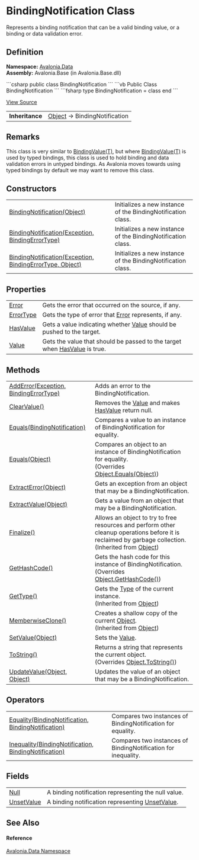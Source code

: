 # BindingNotification Class


Represents a binding notification that can be a valid binding value, or a binding or data validation error.



## Definition
**Namespace:** <a href="N_Avalonia_Data">Avalonia.Data</a>  
**Assembly:** Avalonia.Base (in Avalonia.Base.dll)

<Tabs groupId="api-code-preview">
<TabItem value="csharp" label="C#">
```csharp
public class BindingNotification
```
</TabItem>
<TabItem value="vb" label="VB">
```vb
Public Class BindingNotification
```
</TabItem>
<TabItem value="fsharp" label="F#">
```fsharp
type BindingNotification = class end
```
</TabItem>
</Tabs>



<a href="https://github.com/AvaloniaUI/Avalonia/tree/master/src/Avalonia.Base/Data/BindingNotification.cs" title="View the source code">View Source</a>

<table>
<tr><td><strong>Inheritance</strong></td><td><a href="https://learn.microsoft.com/dotnet/api/system.object" target="_blank" rel="noopener noreferrer">Object</a>  →  BindingNotification</td></tr>
</table>



## Remarks
This class is very similar to <a href="T_Avalonia_Data_BindingValue_1">BindingValue(T)</a>, but where <a href="T_Avalonia_Data_BindingValue_1">BindingValue(T)</a> is used by typed bindings, this class is used to hold binding and data validation errors in untyped bindings. As Avalonia moves towards using typed bindings by default we may want to remove this class.

## Constructors
<table>
<tr>
<td><a href="M_Avalonia_Data_BindingNotification__ctor_2">BindingNotification(Object)</a></td>
<td>Initializes a new instance of the BindingNotification class.</td>
</tr>
<tr>
<td><a href="M_Avalonia_Data_BindingNotification__ctor_1">BindingNotification(Exception, BindingErrorType)</a></td>
<td>Initializes a new instance of the BindingNotification class.</td>
</tr>
<tr>
<td><a href="M_Avalonia_Data_BindingNotification__ctor">BindingNotification(Exception, BindingErrorType, Object)</a></td>
<td>Initializes a new instance of the BindingNotification class.</td>
</tr>
</table>

## Properties
<table>
<tr>
<td><a href="P_Avalonia_Data_BindingNotification_Error">Error</a></td>
<td>Gets the error that occurred on the source, if any.</td>
</tr>
<tr>
<td><a href="P_Avalonia_Data_BindingNotification_ErrorType">ErrorType</a></td>
<td>Gets the type of error that <a href="P_Avalonia_Data_BindingNotification_Error">Error</a> represents, if any.</td>
</tr>
<tr>
<td><a href="P_Avalonia_Data_BindingNotification_HasValue">HasValue</a></td>
<td>Gets a value indicating whether <a href="P_Avalonia_Data_BindingNotification_Value">Value</a> should be pushed to the target.</td>
</tr>
<tr>
<td><a href="P_Avalonia_Data_BindingNotification_Value">Value</a></td>
<td>Gets the value that should be passed to the target when <a href="P_Avalonia_Data_BindingNotification_HasValue">HasValue</a> is true.</td>
</tr>
</table>

## Methods
<table>
<tr>
<td><a href="M_Avalonia_Data_BindingNotification_AddError">AddError(Exception, BindingErrorType)</a></td>
<td>Adds an error to the BindingNotification.</td>
</tr>
<tr>
<td><a href="M_Avalonia_Data_BindingNotification_ClearValue">ClearValue()</a></td>
<td>Removes the <a href="P_Avalonia_Data_BindingNotification_Value">Value</a> and makes <a href="P_Avalonia_Data_BindingNotification_HasValue">HasValue</a> return null.</td>
</tr>
<tr>
<td><a href="M_Avalonia_Data_BindingNotification_Equals">Equals(BindingNotification)</a></td>
<td>Compares a value to an instance of BindingNotification for equality.</td>
</tr>
<tr>
<td><a href="M_Avalonia_Data_BindingNotification_Equals_1">Equals(Object)</a></td>
<td>Compares an object to an instance of BindingNotification for equality.<br />(Overrides <a href="https://learn.microsoft.com/dotnet/api/system.object.equals#system-object-equals(system-object)" target="_blank" rel="noopener noreferrer">Object.Equals(Object)</a>)</td>
</tr>
<tr>
<td><a href="M_Avalonia_Data_BindingNotification_ExtractError">ExtractError(Object)</a></td>
<td>Gets an exception from an object that may be a BindingNotification.</td>
</tr>
<tr>
<td><a href="M_Avalonia_Data_BindingNotification_ExtractValue">ExtractValue(Object)</a></td>
<td>Gets a value from an object that may be a BindingNotification.</td>
</tr>
<tr>
<td><a href="https://learn.microsoft.com/dotnet/api/system.object.finalize" target="_blank" rel="noopener noreferrer">Finalize()</a></td>
<td>Allows an object to try to free resources and perform other cleanup operations before it is reclaimed by garbage collection.<br />(Inherited from <a href="https://learn.microsoft.com/dotnet/api/system.object" target="_blank" rel="noopener noreferrer">Object</a>)</td>
</tr>
<tr>
<td><a href="M_Avalonia_Data_BindingNotification_GetHashCode">GetHashCode()</a></td>
<td>Gets the hash code for this instance of BindingNotification.<br />(Overrides <a href="https://learn.microsoft.com/dotnet/api/system.object.gethashcode" target="_blank" rel="noopener noreferrer">Object.GetHashCode()</a>)</td>
</tr>
<tr>
<td><a href="https://learn.microsoft.com/dotnet/api/system.object.gettype" target="_blank" rel="noopener noreferrer">GetType()</a></td>
<td>Gets the <a href="https://learn.microsoft.com/dotnet/api/system.type" target="_blank" rel="noopener noreferrer">Type</a> of the current instance.<br />(Inherited from <a href="https://learn.microsoft.com/dotnet/api/system.object" target="_blank" rel="noopener noreferrer">Object</a>)</td>
</tr>
<tr>
<td><a href="https://learn.microsoft.com/dotnet/api/system.object.memberwiseclone" target="_blank" rel="noopener noreferrer">MemberwiseClone()</a></td>
<td>Creates a shallow copy of the current <a href="https://learn.microsoft.com/dotnet/api/system.object" target="_blank" rel="noopener noreferrer">Object</a>.<br />(Inherited from <a href="https://learn.microsoft.com/dotnet/api/system.object" target="_blank" rel="noopener noreferrer">Object</a>)</td>
</tr>
<tr>
<td><a href="M_Avalonia_Data_BindingNotification_SetValue">SetValue(Object)</a></td>
<td>Sets the <a href="P_Avalonia_Data_BindingNotification_Value">Value</a>.</td>
</tr>
<tr>
<td><a href="M_Avalonia_Data_BindingNotification_ToString">ToString()</a></td>
<td>Returns a string that represents the current object.<br />(Overrides <a href="https://learn.microsoft.com/dotnet/api/system.object.tostring" target="_blank" rel="noopener noreferrer">Object.ToString()</a>)</td>
</tr>
<tr>
<td><a href="M_Avalonia_Data_BindingNotification_UpdateValue">UpdateValue(Object, Object)</a></td>
<td>Updates the value of an object that may be a BindingNotification.</td>
</tr>
</table>

## Operators
<table>
<tr>
<td><a href="M_Avalonia_Data_BindingNotification_op_Equality">Equality(BindingNotification, BindingNotification)</a></td>
<td>Compares two instances of BindingNotification for equality.</td>
</tr>
<tr>
<td><a href="M_Avalonia_Data_BindingNotification_op_Inequality">Inequality(BindingNotification, BindingNotification)</a></td>
<td>Compares two instances of BindingNotification for inequality.</td>
</tr>
</table>

## Fields
<table>
<tr>
<td><a href="F_Avalonia_Data_BindingNotification_Null">Null</a></td>
<td>A binding notification representing the null value.</td>
</tr>
<tr>
<td><a href="F_Avalonia_Data_BindingNotification_UnsetValue">UnsetValue</a></td>
<td>A binding notification representing <a href="F_Avalonia_AvaloniaProperty_UnsetValue">UnsetValue</a>.</td>
</tr>
</table>

## See Also


#### Reference
<a href="N_Avalonia_Data">Avalonia.Data Namespace</a>  

